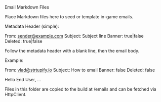 Email Markdown Files

Place Markdown files here to seed or template in-game emails.

Metadata Header (simple):

From: sender@example.com
Subject: Subject line
Banner: true|false
Deleted: true|false

Follow the metadata header with a blank line, then the email body.

Example:

From: vlad@strtupify.io
Subject: How to email
Banner: false
Deleted: false

Hello End User,
...

Files in this folder are copied to the build at /emails and can be fetched via HttpClient.

